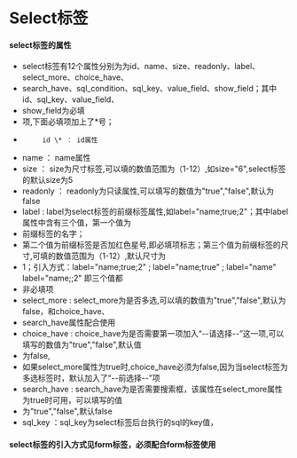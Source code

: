 # Select**标签**

#### select**标签的属性**

* select标签有12个属性分别为为id、name、size、readonly、label、select\_more、choice\_have、
* search\_have、sql\_condition、sql\_key、value\_field、show\_field；其中id、sql\_key、value\_field、
* show\_field为必填
* 项,下面必填项加上了\*号；
*          id \* ： id属性
* name ： name属性
* size ： size为尺寸标签,可以填的数值范围为（1-12）,如size="6",select标签的默认size为5
* readonly ： readonly为只读属性,可以填写的数值为"true","false",默认为false
* label : label为select标签的前缀标签属性,如label="name;true;2"；其中label属性中含有三个值，第一个值为
* 前缀标签的名字；
* 第二个值为前缀标签是否加红色星号,即必填项标志；第三个值为前缀标签的尺寸,可填的数值范围为（1-12）,默认尺寸为
* 1；引入方式：label="name;true;2" ; label="name;true" ; label="name" label="name;;2" 即三个值都
* 非必填项
* select\_more : select\_more为是否多选,可以填的数值为"true","false",默认为false，和choice\_have、
* search\_have属性配合使用
* choice\_have : choice\_have为是否需要第一项加入“--请选择--”这一项,可以填写的数值为"true","false",默认值
* 为false,
* 如果select\_more属性为true时,choice\_have必须为false,因为当select标签为多选标签时，默认加入了“--前选择--”项
* search\_have : search\_have为是否需要搜索框，该属性在select\_more属性为true时可用，可以填写的值
* 为"true","false",默认false
* sql\_key  ：sql\_key为select标签后台执行的sql的key值，

#### select标签的引入方式见form标签，必须配合form标签使用



